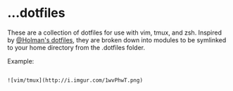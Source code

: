 # ...dotfiles

These are a collection of dotfiles for use with vim, tmux, and zsh. Inspired
by [@Holman's dotfiles](https://github.com/holman/dotfiles), they are broken down into modules to be symlinked to
your home directory from the .dotfiles folder.

Example:

```ln -s $PWD/.vimrc.symlink $HOME/.vimrc

![vim/tmux](http://i.imgur.com/1wvPhwT.png)
